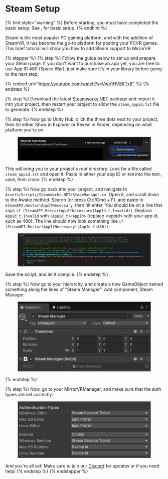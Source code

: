# Steam Setup

{% hint style="warning" %}
Before starting, you must have completed the basic setup. See [.](./ "mention") for basic setup.
{% endhint %}

Steam is the most popular PC gaming platform, and with the addition of SteamVR, it has become the go-to platform for posting your PCVR games. This brief tutorial will show you how to add Steam support to MirrorVR.

{% stepper %}
{% step %}
Follow the guide below to set up and prepare your Steam page. If you don't want to purchase an app yet, you are free to use App ID 480 (Space War), just make sure it's in your library before going to the next step.

{% embed url="https://youtube.com/watch?v=Vwb1HV8KTx8" %}
{% endstep %}

{% step %}
Download the latest [Steamworks.NET](https://github.com/rlabrecque/Steamworks.NET/releases) package and import it into your project, then restart your project to allow the `steam_appid.txt` file to generate.
{% endstep %}

{% step %}
Now go to Unity Hub, click the three dots next to your project, then hit either Show in Explorer or Reveal in Finder, depending on what platform you're on.

<figure><img src="../../.gitbook/assets/image (4).png" alt=""><figcaption></figcaption></figure>

This will bring you to your project's root directory. Look for a file called `steam_appid.txt` and open it. Paste in either your app ID or `480` into the text, save, then close.
{% endstep %}

{% step %}
Now go back into your project, and navigate to `Assets/Scripts/Steamworks.NET/SteamManager.cs`. Open it, and scroll down to the Awake method. Search (or press Ctrl/Cmd + F), and paste in `SteamAPI.RestartAppIfNecessary`, then hit enter. You should be on a line that says `if (SteamAPI.RestartAppIfNecessary(AppId_t.Invalid))`. Replace `AppId_t.Invalid` with `(AppId_t)<appid>` (replace \<appid> with your app id, such as 480). The line should now look something like `if (SteamAPI.RestartAppIfNecessary((AppId_t)480))`.

<figure><img src="../../.gitbook/assets/image (5).png" alt=""><figcaption></figcaption></figure>

Save the script, and let it compile.
{% endstep %}

{% step %}
Now go to your hierarchy, and create a new GameObject named something along the lines of "Steam Manager". Add component, Steam Manager.

<figure><img src="../../.gitbook/assets/image (6).png" alt=""><figcaption></figcaption></figure>
{% endstep %}

{% step %}
Now, go to your MirrorVRManager, and make sure that the auth types are set correctly:

<figure><img src="../../.gitbook/assets/image.png" alt=""><figcaption></figcaption></figure>

And you're all set! Make sure to join our [Discord](https://discord.gg/6KCH9xvGUE) for updates or if you need help!
{% endstep %}
{% endstepper %}
